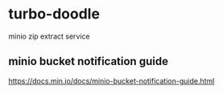 # turbo-doodle
minio zip extract service

## minio bucket notification guide

<https://docs.min.io/docs/minio-bucket-notification-guide.html>
